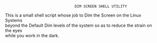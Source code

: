 									DIM SCREEN SHELL UTILITY

This is a small shell script whose job to Dim the Screen on the Linux Systems   
beyond the Default Dim levels of the system so as to reduce the strain on the eyes    
while you work in the dark.    